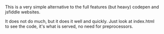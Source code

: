 This is a very simple alternative to the full features (but heavy) codepen and jsfiddle websites. 

It does not do much, but it does it well and quickly. Just look at index.html to see the code, it's what is served, 
no need for preprocessors. 

